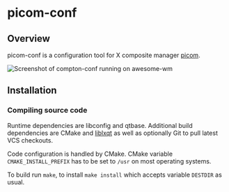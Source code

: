# picom-conf

## Overview

picom-conf is a configuration tool for X composite manager [picom][1].

![Screenshot of compton-conf running on awesome-wm](https://i.imgur.com/2fSiAx8.png)

## Installation

### Compiling source code

Runtime dependencies are libconfig and qtbase.
Additional build dependencies are CMake and [liblxqt][2] as well as optionally
Git to pull latest VCS checkouts.

Code configuration is handled by CMake. CMake variable `CMAKE_INSTALL_PREFIX`
has to be set to `/usr` on most operating systems.

To build run `make`, to install `make install` which accepts variable `DESTDIR` as usual.


[1]: https://github.com/yshui/picom/
[2]: https://github.com/lxqt/liblxqt/
